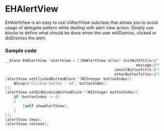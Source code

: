 # EHAlertView

EHAlertView is an easy to use UIAlertView subclass that allows you to avoid usage of delegate pattern while dealing with alert view action.
Simply use blocks to define what should be done when the user willDismiss, clicked or didDismiss the alert.

### Sample code

```objective-c
__block EHAlertView *alertView = [[EHAlertView alloc] initWithTitle:@"Title"
															message:@"Message"
												  cancelButtonTitle:@"Cancel"
												  otherButtonTitles:@"First", @"Second", @"Third", nil];
[alertView setClickedButtonBlock:^(NSInteger buttonIndex){
	NSLog(@"Clicked button : %d", buttonIndex);
}];
[alertView setDidDismissButtonBlock:^(NSInteger buttonIndex){
	if (buttonIndex != 0)
	{
		[self showAlertView];
	}
}];
[alertView show];
[alertView release];
```